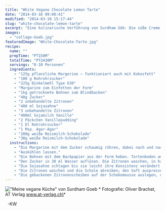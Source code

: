 ```yaml
---
title: "White Vegane Chocolate Lemon Tarte"
date: "2014-03-16 09:00:41"
modified: "2014-03-10 15:17:44"
slug: "white-chocolate-lemon-tarte"
excerpt: "Eine kulinarische Verführung von Surdham Göb: Die süße Creme mit einer zitronigen Note lässt einen von Sommer und Wärme träumen. Sie zergeht auf der Zunge und ist eine unglaubliche Geschmacksexplosion. Das Rezept stammt aus seinem Buch \"Meine vegane Küche\"."
images:
  - "collage-Goeb.jpg"
featuredImage: "White-Chocolate-Tarte.jpg"
recipe:
  name: ""
  prepTime: "PT150M"
  totalTime: "PT2H30M"
  servings: "8-10 Personen"
  ingredients:
    - "125g pflanzliche Margerine – funktioniert auch mit Kokosfett"
    - "100 g Rohrohrzucker"
    - "225g Dinkelmehl Type 630"
    - "Margarine zum Einfetten der Form"
    - "1kg getrocknete Bohnen zum Blindbacken"
    - "40g Zucker"
    - "2 unbehandelte Zitronen"
    - "400 ml Sojasahne"
    - "3 unbehandelte Zitronen"
    - "400ml Sojamilch Vanille"
    - "2 Päckchen Vanillepudding"
    - "1 El Rohrohrzucker"
    - "1 Msp. Agar-Agar"
    - "200g weiße Reismilch-Schokolade"
    - "30g weiße Reismilch-Schokolade"
  instructions:
    - "Die Margarine mit dem Zucker schaumig rühren, dabei nach und nach das Dinkelmehl dazugeben, bis ein fester Teig entsteht. Eine Springform einfetten und mit dem Mürbteig auskleiden: Erst den Rand, danach den Boden andrücken. Backpapier auf den Teig legen, sodass der Teig vollständig bedeckt ist, die Bohnen darauf geben und gut bis in die Ecken verteilen. Im Backofen bei 160 Grad 35 Min. blind backen."
    - "Auskühlen lassen."
    - "Die Bohnen mit dem Backpapier aus der Form heben. Tortenboden am Rand vorsichtig von der Form lösen und auf eine Kuchenplatte setzen."
    - "Den Zucker in 30 ml Wasser auflösen. Die Zitronen waschen, in hauchdünne Scheiben schneiden und einmal kurz durch das Zuckerwasser ziehen. Auf einem mit Backpapier ausgelegtem Backblech bei 50 Grad 20 Min. backen. Nach 10 Min. wenden."
    - "Die Sojasahne schlagen bis sie leicht ihre Konsistenz verändert. Richtig steif wird sie nicht."
    - "Die Zitronen waschen und die Schale abreiben; den Saft auspressen. Zitronensaft und Sojamilch verquirlen. Puddingpulver, Zucker und Agar-Agar dazugeben, gut vermengen und unter ständigem Rühren zum Kochen bringen. Den Topf vom Herd nehmen und die in Stücke gebrochene Schokolade dazugeben. Während die Creme auskühlt, immer wieder mit dem Schneebesen durchrühren. Wenn sie handwarm ist, ein Drittel der geschlagenen Sojasahne unterrühren. Hier könnt ihr für den besonderen Geschmack die abgeriebene Schale dazugeben. Die restliche Sojasahne unterheben. Sobald die Masse homogen ist, auf den vorgebackenen Boden geben, glatt streichen und kalt stellen."
    - "Die gebackenen Zitronenscheiben auf der Schokomousse auslegen, die Schokolade in feine Splitter schneiden und auf der Tarte verteilen."
---
```


!["Meine vegane Küche" von Surdham Goeb](https://www.veganblatt.com/i/collage-Goeb.jpg) \* Fotografie: Oliver Brachat, AT Verlag www.at-verlag.ch\*

  -KW